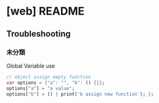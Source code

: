 # [web] README

## Troubleshooting

### 未分類

Global Variable use 
```dart
// object assign empty function
var options = {"a": "", "b": () {}};
options["a"] = "a value";
options["b"] = () { print('b assign new function'); }; 
```
